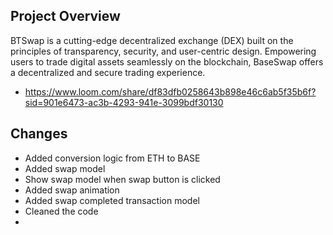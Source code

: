## Project Overview

BTSwap is a cutting-edge decentralized exchange (DEX) built on the principles of transparency, security, and user-centric design. Empowering users to trade digital assets seamlessly on the blockchain, BaseSwap offers a decentralized and secure trading experience.

- https://www.loom.com/share/df83dfb0258643b898e46c6ab5f35b6f?sid=901e6473-ac3b-4293-941e-3099bdf30130

## Changes

- Added conversion logic from ETH to BASE
- Added swap model
- Show swap model when swap button is clicked
- Added swap animation
- Added swap completed transaction model
- Cleaned the code
-
